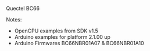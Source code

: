 Quectel BC66

Notes: 
* OpenCPU examples  from SDK v1.5 
* Arduino examples for platform 2.1.00 up
* Arduino Firmwares BC66NBR01A07 & BC66NBR01A10
